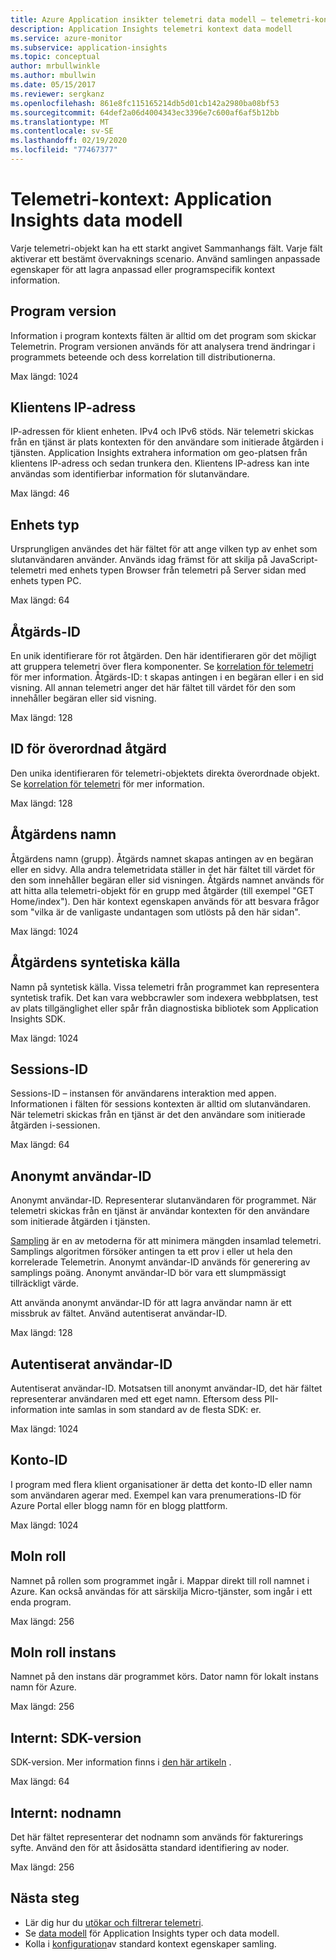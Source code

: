 ```yaml
---
title: Azure Application insikter telemetri data modell – telemetri-kontext | Microsoft Docs
description: Application Insights telemetri kontext data modell
ms.service: azure-monitor
ms.subservice: application-insights
ms.topic: conceptual
author: mrbullwinkle
ms.author: mbullwin
ms.date: 05/15/2017
ms.reviewer: sergkanz
ms.openlocfilehash: 861e8fc115165214db5d01cb142a2980ba08bf53
ms.sourcegitcommit: 64def2a06d4004343ec3396e7c600af6af5b12bb
ms.translationtype: MT
ms.contentlocale: sv-SE
ms.lasthandoff: 02/19/2020
ms.locfileid: "77467377"
---
```

# <a name="telemetry-context-application-insights-data-model"></a>Telemetri-kontext: Application Insights data modell

Varje telemetri-objekt kan ha ett starkt angivet Sammanhangs fält. Varje fält aktiverar ett bestämt övervaknings scenario. Använd samlingen anpassade egenskaper för att lagra anpassad eller programspecifik kontext information.


## <a name="application-version"></a>Program version

Information i program kontexts fälten är alltid om det program som skickar Telemetrin. Program versionen används för att analysera trend ändringar i programmets beteende och dess korrelation till distributionerna.

Max längd: 1024


## <a name="client-ip-address"></a>Klientens IP-adress

IP-adressen för klient enheten. IPv4 och IPv6 stöds. När telemetri skickas från en tjänst är plats kontexten för den användare som initierade åtgärden i tjänsten. Application Insights extrahera information om geo-platsen från klientens IP-adress och sedan trunkera den. Klientens IP-adress kan inte användas som identifierbar information för slutanvändare. 

Max längd: 46


## <a name="device-type"></a>Enhets typ

Ursprungligen användes det här fältet för att ange vilken typ av enhet som slutanvändaren använder. Används idag främst för att skilja på JavaScript-telemetri med enhets typen Browser från telemetri på Server sidan med enhets typen PC.

Max längd: 64


## <a name="operation-id"></a>Åtgärds-ID

En unik identifierare för rot åtgärden. Den här identifieraren gör det möjligt att gruppera telemetri över flera komponenter. Se [korrelation för telemetri](../../azure-monitor/app/correlation.md) för mer information. Åtgärds-ID: t skapas antingen i en begäran eller i en sid visning. All annan telemetri anger det här fältet till värdet för den som innehåller begäran eller sid visning. 

Max längd: 128


## <a name="parent-operation-id"></a>ID för överordnad åtgärd

Den unika identifieraren för telemetri-objektets direkta överordnade objekt. Se [korrelation för telemetri](../../azure-monitor/app/correlation.md) för mer information.

Max längd: 128


## <a name="operation-name"></a>Åtgärdens namn

Åtgärdens namn (grupp). Åtgärds namnet skapas antingen av en begäran eller en sidvy. Alla andra telemetridata ställer in det här fältet till värdet för den som innehåller begäran eller sid visningen. Åtgärds namnet används för att hitta alla telemetri-objekt för en grupp med åtgärder (till exempel "GET Home/index"). Den här kontext egenskapen används för att besvara frågor som "vilka är de vanligaste undantagen som utlösts på den här sidan".

Max längd: 1024


## <a name="synthetic-source-of-the-operation"></a>Åtgärdens syntetiska källa

Namn på syntetisk källa. Vissa telemetri från programmet kan representera syntetisk trafik. Det kan vara webbcrawler som indexera webbplatsen, test av plats tillgänglighet eller spår från diagnostiska bibliotek som Application Insights SDK.

Max längd: 1024


## <a name="session-id"></a>Sessions-ID

Sessions-ID – instansen för användarens interaktion med appen. Informationen i fälten för sessions kontexten är alltid om slutanvändaren. När telemetri skickas från en tjänst är det den användare som initierade åtgärden i-sessionen.

Max längd: 64


## <a name="anonymous-user-id"></a>Anonymt användar-ID

Anonymt användar-ID. Representerar slutanvändaren för programmet. När telemetri skickas från en tjänst är användar kontexten för den användare som initierade åtgärden i tjänsten.

[Sampling](../../azure-monitor/app/sampling.md) är en av metoderna för att minimera mängden insamlad telemetri. Samplings algoritmen försöker antingen ta ett prov i eller ut hela den korrelerade Telemetrin. Anonymt användar-ID används för generering av samplings poäng. Anonymt användar-ID bör vara ett slumpmässigt tillräckligt värde. 

Att använda anonymt användar-ID för att lagra användar namn är ett missbruk av fältet. Använd autentiserat användar-ID.

Max längd: 128


## <a name="authenticated-user-id"></a>Autentiserat användar-ID

Autentiserat användar-ID. Motsatsen till anonymt användar-ID, det här fältet representerar användaren med ett eget namn. Eftersom dess PII-information inte samlas in som standard av de flesta SDK: er.

Max längd: 1024


## <a name="account-id"></a>Konto-ID

I program med flera klient organisationer är detta det konto-ID eller namn som användaren agerar med. Exempel kan vara prenumerations-ID för Azure Portal eller blogg namn för en blogg plattform.

Max längd: 1024


## <a name="cloud-role"></a>Moln roll

Namnet på rollen som programmet ingår i. Mappar direkt till roll namnet i Azure. Kan också användas för att särskilja Micro-tjänster, som ingår i ett enda program.

Max längd: 256


## <a name="cloud-role-instance"></a>Moln roll instans

Namnet på den instans där programmet körs. Dator namn för lokalt instans namn för Azure.

Max längd: 256


## <a name="internal-sdk-version"></a>Internt: SDK-version

SDK-version. Mer information finns i [den här artikeln](https://github.com/microsoft/ApplicationInsights-Home/blob/master/EndpointSpecs/SDK-VERSIONS.md) .

Max längd: 64


## <a name="internal-node-name"></a>Internt: nodnamn

Det här fältet representerar det nodnamn som används för fakturerings syfte. Använd den för att åsidosätta standard identifiering av noder.

Max längd: 256


## <a name="next-steps"></a>Nästa steg

- Lär dig hur du [utökar och filtrerar telemetri](../../azure-monitor/app/api-filtering-sampling.md).
- Se [data modell](data-model.md) för Application Insights typer och data modell.
- Kolla i [konfiguration](../../azure-monitor/app/configuration-with-applicationinsights-config.md#telemetry-initializers-aspnet)av standard kontext egenskaper samling.
